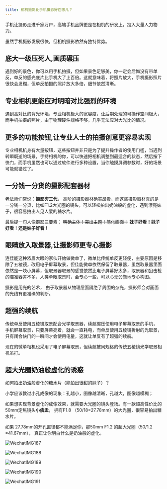 ```yaml
---
title: 相机摄影比手机摄影好在哪儿？
---
```



手机让摄影走进千家万户，高端手机品牌更是在相机的研发上，投入大量人力物力。

虽然手机摄影发展很快，但相机摄影依然有独特优势。


## 底大一级压死人,画质碾压

遇到好的景色，你可以用手机拍摄，但如果景色足够美，你一定会后悔没有带单反，单反的感光底片比手机大了上百倍。这就意味着，将照片放大，手机摄影照片很快会发糊，但单反拍摄的照片放大多倍，细节依然清晰。

## 专业相机更能应对明暗对比强烈的环境

遇到高对比的背光环境，专业相机极大的宽容度，让后期处理的可操作空间极大，而手机拍摄的照片，由于物理硬件规格不够，几乎无法应对大光比的情况。



## 更多的功能按钮,让专业人士的拍摄创意更容易实现


专业相机机身有大量按钮，这些按钮并非只是为了提升操作者的使用门槛，当遇到转瞬既逝的场景，手持相机的你，可以快速把相机调整到最适合的状态，然后按下快门，而手机虽然也可以通过软件进行多种设置，当你触摸屏调参数时，好的场景可能就错过了。


## 一分钱一分货的摄影配套器材


老法师们常说：**摄影穷三代**， 高阶的摄影器材确实昂贵，而这些摄影器材真的是一分钱一分货，比如F1.2大光圈的镜头，可以轻松拍出奶油般的虚化，遇到漂亮妹子，很容易拍出人见人爱的糖水片。

最后提一句人像摄影三要素： ~~明确主体！突出主题！简化画面！~~ **妹子好看！妹子好看！还是妹子好看！**



## 眼睛放入取景器,让摄影师更专心摄影


连佳能这种浓眉大眼的家伙开始做微单了，微单比传统单反更轻便，主要原因是移除了五棱镜，改用电子屏幕取景，但佳能微单依然保留了取景器，虽然取景器里面依然是一块小屏幕，但取景器取景的感觉依然比电子屏幕好太多，取景器和狙击枪的瞄准器差不多，人类单眼取景时，会专心一些，可以心无旁骛地专心构图。

摄影是用光的艺术， 由于取景器从物理层面隔绝了周围的杂光，摄影师会对画面的光线有更准确的判断。


## 超强的续航 


传统单反使用五棱镜取景配合光学取景器，续航碾压使用电子屏幕取景的手机， 手机屏幕取景，只要屏幕亮着，就会一直耗电，而单反使用五棱镜折射的光取景，只有闭合快门的一瞬间才会使用电量，这就让单反有了超强的续航。

现在的微单相机也采用了电子屏幕取景，但续航被同规格的传统五棱镜光学取景相机吊打。


## 超大光圈奶油般虚化的诱惑

如何拍出奶油般虚化的糖水片（能拍出很甜的妹子）？

小学应该教过小孔成像的现象：孔越小，图像越清晰，孔越大，图像越模糊；

如果想实现背景虚化的成像效果，就需要大光圈的镜头登场。有一款超高性价比的50mm定焦镜头**小痰盂**， 拥有F1.8 （50/18=27.78mm）的大光圈，很容易拍出糖水片。

如果 27.78mm的开孔直径都不能满足你，那50mm  F1.2 的超大光圈（50/1.2 =41.67mm）， 真正让你明白什么是奶油般的虚化。

![WechatIMG187](https://www.v2fy.com/asset/0i/jikemiji/jikemiji-md/2020-12-23-camera.assets/WechatIMG187.jpeg)

![WechatIMG188](https://www.v2fy.com/asset/0i/jikemiji/jikemiji-md/2020-12-23-camera.assets/WechatIMG188.jpeg)

![WechatIMG189](https://www.v2fy.com/asset/0i/jikemiji/jikemiji-md/2020-12-23-camera.assets/WechatIMG189.jpeg)

![WechatIMG190](https://www.v2fy.com/asset/0i/jikemiji/jikemiji-md/2020-12-23-camera.assets/WechatIMG190.jpeg)

![WechatIMG191](https://www.v2fy.com/asset/0i/jikemiji/jikemiji-md/2020-12-23-camera.assets/WechatIMG191.jpeg)





